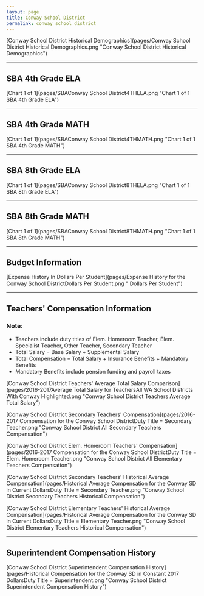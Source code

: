 ```yaml
---
layout: page
title: Conway School District
permalink: conway school district
---
```



[Conway School District Historical Demographics](pages/Conway School District Historical Demographics.png "Conway School District Historical Demographics")

___

## SBA 4th Grade ELA

[Chart 1 of 1](pages/SBAConway School District4THELA.png "Chart 1 of 1 SBA 4th Grade ELA")


___

## SBA 4th Grade MATH

[Chart 1 of 1](pages/SBAConway School District4THMATH.png "Chart 1 of 1 SBA 4th Grade MATH")


___

## SBA 8th Grade ELA

[Chart 1 of 1](pages/SBAConway School District8THELA.png "Chart 1 of 1 SBA 8th Grade ELA")


___

## SBA 8th Grade MATH

[Chart 1 of 1](pages/SBAConway School District8THMATH.png "Chart 1 of 1 SBA 8th Grade MATH")


___

## Budget Information

[Expense History In Dollars Per Student](pages/Expense History for the Conway School DistrictDollars Per Student.png " Dollars Per Student")


___

## Teachers' Compensation Information
### Note:
- Teachers include duty titles of Elem. Homeroom Teacher, Elem. Specialist Teacher, Other Teacher, Secondary Teacher
- Total Salary = Base Salary + Supplemental Salary
- Total Compensation = Total Salary + Insurance Benefits + Mandatory Benefits
- Mandatory Benefits include pension funding and payroll taxes

[Conway School District Teachers' Average Total Salary Comparison](pages/2016-2017Average Total Salary for TeachersAll WA School Districts With Conway Highlighted.png "Conway School District Teachers Average Total Salary")

[Conway School District Secondary Teachers' Compensation](pages/2016-2017 Compensation for the Conway School DistrictDuty Title = Secondary Teacher.png "Conway School District All Secondary Teachers Compensation")

[Conway School District Elem. Homeroom Teachers' Compensation](pages/2016-2017 Compensation for the Conway School DistrictDuty Title = Elem. Homeroom Teacher.png "Conway School District All Elementary Teachers Compensation")

[Conway School District Secondary Teachers' Historical Average Compensation](pages/Historical Average Compensation for the Conway SD in Current DollarsDuty Title = Secondary Teacher.png "Conway School District Secondary Teachers Historical Compensation")

[Conway School District Elementary Teachers' Historical Average Compensation](pages/Historical Average Compensation for the Conway SD in Current DollarsDuty Title = Elementary Teacher.png "Conway School District Elementary Teachers Historical Compensation")


___

## Superintendent Compensation History

[Conway School District Superintendent Compensation History](pages/Historical Compensation for the Conway SD in Constant 2017 DollarsDuty Title = Superintendent.png "Conway School District Superintendent Compensation History")

